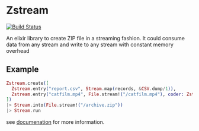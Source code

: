 # Zstream

[![Build Status](https://secure.travis-ci.org/ananthakumaran/zstream.svg)](http://travis-ci.org/ananthakumaran/zstream)

An elixir library to create ZIP file in a streaming fashion. It could
consume data from any stream and write to any stream with constant
memory overhead

## Example

```elixir
Zstream.create([
  Zstream.entry("report.csv", Stream.map(records, &CSV.dump/1)),
  Zstream.entry("catfilm.mp4", File.stream!("/catfilm.mp4"), coder: Zstream.Coder.Stored)
])
|> Stream.into(File.stream!("/archive.zip"))
|> Stream.run
```

see [documenation](https://hexdocs.pm/zstream/) for more information.
